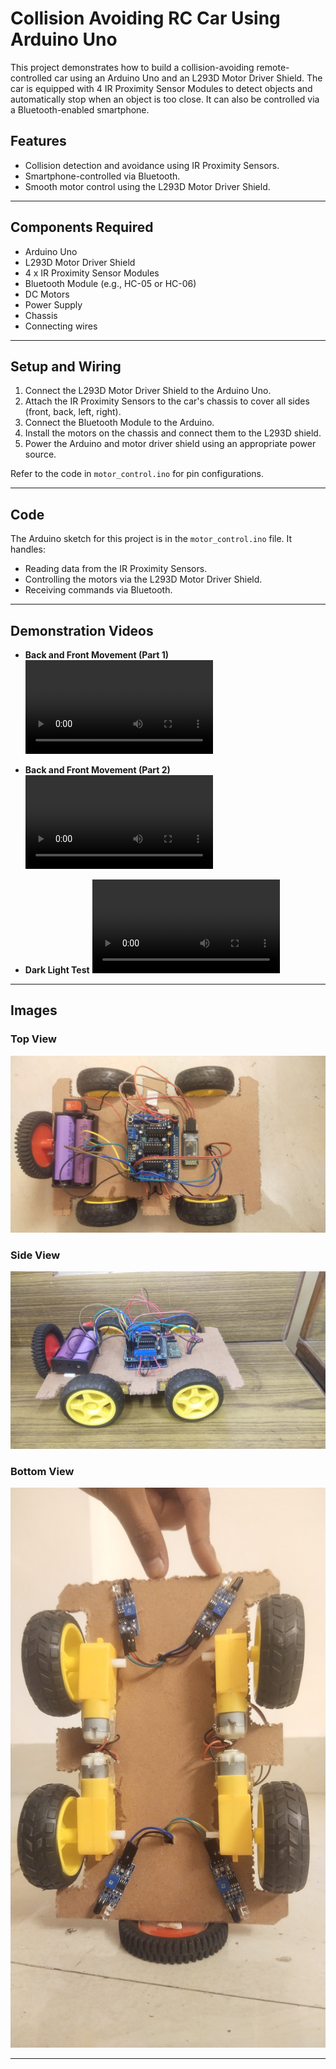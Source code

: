 # Collision Avoiding RC Car Using Arduino Uno

This project demonstrates how to build a collision-avoiding remote-controlled car using an Arduino Uno and an L293D Motor Driver Shield. The car is equipped with 4 IR Proximity Sensor Modules to detect objects and automatically stop when an object is too close. It can also be controlled via a Bluetooth-enabled smartphone.

## Features

- Collision detection and avoidance using IR Proximity Sensors.
- Smartphone-controlled via Bluetooth.
- Smooth motor control using the L293D Motor Driver Shield.

---
## Components Required

- Arduino Uno
- L293D Motor Driver Shield
- 4 x IR Proximity Sensor Modules
- Bluetooth Module (e.g., HC-05 or HC-06)
- DC Motors
- Power Supply
- Chassis
- Connecting wires

---

## Setup and Wiring

1. Connect the L293D Motor Driver Shield to the Arduino Uno.
2. Attach the IR Proximity Sensors to the car's chassis to cover all sides (front, back, left, right).
3. Connect the Bluetooth Module to the Arduino.
4. Install the motors on the chassis and connect them to the L293D shield.
5. Power the Arduino and motor driver shield using an appropriate power source.

Refer to the code in `motor_control.ino` for pin configurations.

---

## Code

The Arduino sketch for this project is in the `motor_control.ino` file. It handles:

- Reading data from the IR Proximity Sensors.
- Controlling the motors via the L293D Motor Driver Shield.
- Receiving commands via Bluetooth.

---

## Demonstration Videos

- **Back and Front Movement (Part 1)**
  ![Back and Front Movement](back%20and%20front%20movement%282%29.mp4)

- **Back and Front Movement (Part 2)**
  ![Back and Front Movement](back%20and%20front%20movement.mp4)

- **Dark Light Test**
  ![Dark Light Test](dark%20light.mp4)

---

## Images

### Top View
![Top View](Top_view.jpeg)

### Side View
![Side View](Side_view.jpeg)

### Bottom View
![Bottom View](Bottom_view.jpeg)

---

